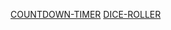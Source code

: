 <a href="https://resonant-platypus-2889ef.netlify.app/">COUNTDOWN-TIMER</a>
<a href="https://storied-tanuki-87f72f.netlify.app/">DICE-ROLLER</a>
